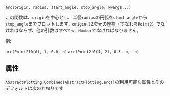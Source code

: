 ```
arc(origin, radius, start_angle, stop_angle; kwargs...)
```

この関数は、`origin`を中心とし、半径`radius`の円弧を`start_angle`から`stop_angle`までプロットします。`origin`は2次元の座標（すなわち`Point2`）でなければならず、他の引数はすべて`<: Number`でなければなりません。

例:

`arc(Point2f0(0), 1, 0.0, π)` `arc(Point2f0(1, 2), 0.3. π, -π)`

## 属性

`AbstractPlotting.Combined{AbstractPlotting.arc!}`の利用可能な属性とそのデフォルトは次のとおりです: 

```

```
